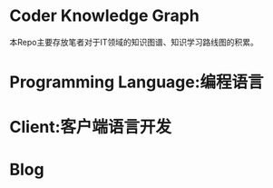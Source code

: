 # Coder Knowledge Graph

本Repo主要存放笔者对于IT领域的知识图谱、知识学习路线图的积累。

# Programming Language:编程语言

# Client:客户端语言开发

# Blog